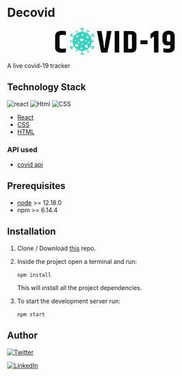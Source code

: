# Decovid

<p align="center">
    <img src="./src/images/image.png" alt="Decovid" width="280px">
    

</p>

A live covid-19 tracker




##  Technology Stack
![react](https://img.shields.io/badge/framework-React-red)
![Html](https://img.shields.io/badge/language-Html-yellow)
![CSS](https://img.shields.io/badge/language-css-green)



* [React](https://reactjs.org/)
* [CSS](https://developer.mozilla.org/en-US/docs/Learn/CSS)
* [HTML](https://developer.mozilla.org/en-US/docs/Web/HTML)


### API used
* [covid api](https://covid19.mathdro.id/api)


##  Prerequisites
* [node](https://nodejs.org/en/) >= 12.18.0
* npm >= 6.14.4

## Installation

1. Clone / Download [this](https://github.com/sidrakshe28/Decovid) repo.
2. Inside the project open a terminal and run:
    ```
    npm install
    ```
    This will install all the project dependencies.

3. To start the development server run:
    ```
    npm start
    ```

##  Author
[![Twitter](https://img.shields.io/badge/follow-%40SidRakshe28-1DA1F2?style=flat&logo=Twitter)](https://twitter.com/SidRakshe28) 

[![LinkedIn](https://img.shields.io/badge/connect-%40siddhika28-%230077B5?style=flat&logo=LinkedIn)](https://www.linkedin.com/in/siddhika28/)
